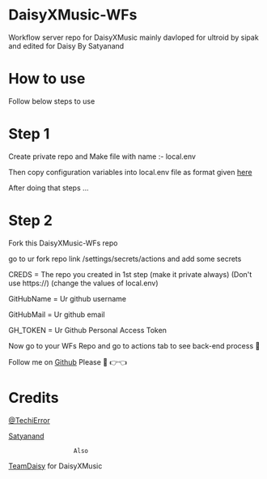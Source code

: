 # DaisyXMusic-WFs
Workflow server repo for DaisyXMusic mainly davloped for ultroid by sipak and edited for Daisy By Satyanand


# How to use 

Follow below steps to use 

# Step 1

Create private repo and 
Make file with name :- local.env 

Then copy configuration variables into local.env file 
as format given [here](https://github.com/TeamDaisyX/DaisyXMusic/blob/Py-Tgcalls/example.env)

After doing that steps ...

# Step 2

Fork this DaisyXMusic-WFs repo 

go to ur fork repo link /settings/secrets/actions and add some secrets

CREDS = The repo you created in 1st step (make it private always) (Don't use https://) (change the values of local.env)

GitHubName = Ur github username

GitHubMail = Ur github email

GH_TOKEN = Ur Github Personal Access Token


Now go to your WFs Repo and go to actions tab to see back-end process 🥰

Follow me on [Github](http://t.me/satyanandatripathi) Please 🥺 👉👈

# Credits

[@TechiError](http://www.github.com/TechiError)

[Satyanand](http://www.github.com/satyanandatripathi)

                      Also 

[TeamDaisy](http://www.github.com/TeamDaisyx) for DaisyXMusic
